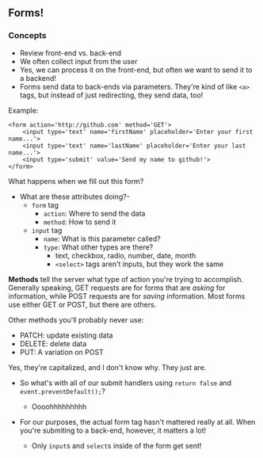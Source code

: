 ## Forms!

### Concepts

- Review front-end vs. back-end
- We often collect input from the user
- Yes, we can process it on the front-end, but often we want to send it to a backend!
- Forms send data to back-ends via parameters. They're kind of like `<a>` tags, but instead of just redirecting, they send data, too!

Example:

	<form action='http://github.com' method='GET'>
		<input type='text' name='firstName' placeholder='Enter your first name...'>
		<input type='text' name='lastName' placeholder='Enter your last name...'>
		<input type='submit' value='Send my name to github!'>
	</form>
	
What happens when we fill out this form?

- What are these attributes doing?- 
	- `form` tag
		- `action`: Where to send the data
		- `method`: How to send it
	- `input` tag
		- `name`: What is this parameter called?
		- `type`: What other types are there?
			- text, checkbox, radio, number, date, month
			- `<select>` tags aren't inputs, but they work the same

**Methods** tell the server what type of action you're trying to accomplish. Generally speaking, GET requests are for forms that are *asking* for information, while POST requests are for *saving* information. Most forms use either GET or POST, but there are others.

Other methods you'll probably never use:

- PATCH: update existing data
- DELETE: delete data
- PUT: A variation on POST

Yes, they're capitalized, and I don't know why. They just are.

- So what's with all of our submit handlers using `return false` and `event.preventDefault();`?
	- Oooohhhhhhhhh
	
- For our purposes, the actual form tag hasn't mattered really at all. When you're submiting to a back-end, however, it matters a lot!
	- Only `input`s and `select`s inside of the form get sent!
